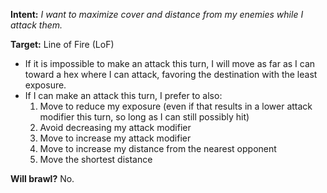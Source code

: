 **Intent:** *I want to maximize cover and distance from my enemies while I attack them.*

**Target:** Line of Fire (LoF)

* If it is impossible to make an attack this turn, I will move as far as I can toward a hex where I can attack, favoring the destination with the least exposure.
* If I can make an attack this turn, I prefer to also:
	1. Move to reduce my exposure (even if that results in a lower attack modifier this turn, so long as I can still possibly hit)
	2. Avoid decreasing my attack modifier
	3. Move to increase my attack modifier
	4. Move to increase my distance from the nearest opponent
	5. Move the shortest distance

**Will brawl?** No. 
